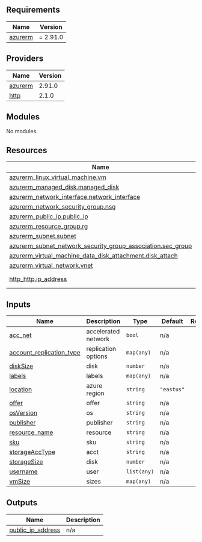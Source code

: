 ## Requirements

| Name | Version |
|------|---------|
| <a name="requirement_azurerm"></a> [azurerm](#requirement\_azurerm) | = 2.91.0 |

## Providers

| Name | Version |
|------|---------|
| <a name="provider_azurerm"></a> [azurerm](#provider\_azurerm) | 2.91.0 |
| <a name="provider_http"></a> [http](#provider\_http) | 2.1.0 |

## Modules

No modules.

## Resources

| Name | Type |
|------|------|
| [azurerm_linux_virtual_machine.vm](https://registry.terraform.io/providers/hashicorp/azurerm/2.91.0/docs/resources/linux_virtual_machine) | resource |
| [azurerm_managed_disk.managed_disk](https://registry.terraform.io/providers/hashicorp/azurerm/2.91.0/docs/resources/managed_disk) | resource |
| [azurerm_network_interface.network_interface](https://registry.terraform.io/providers/hashicorp/azurerm/2.91.0/docs/resources/network_interface) | resource |
| [azurerm_network_security_group.nsg](https://registry.terraform.io/providers/hashicorp/azurerm/2.91.0/docs/resources/network_security_group) | resource |
| [azurerm_public_ip.public_ip](https://registry.terraform.io/providers/hashicorp/azurerm/2.91.0/docs/resources/public_ip) | resource |
| [azurerm_resource_group.rg](https://registry.terraform.io/providers/hashicorp/azurerm/2.91.0/docs/resources/resource_group) | resource |
| [azurerm_subnet.subnet](https://registry.terraform.io/providers/hashicorp/azurerm/2.91.0/docs/resources/subnet) | resource |
| [azurerm_subnet_network_security_group_association.sec_group](https://registry.terraform.io/providers/hashicorp/azurerm/2.91.0/docs/resources/subnet_network_security_group_association) | resource |
| [azurerm_virtual_machine_data_disk_attachment.disk_attach](https://registry.terraform.io/providers/hashicorp/azurerm/2.91.0/docs/resources/virtual_machine_data_disk_attachment) | resource |
| [azurerm_virtual_network.vnet](https://registry.terraform.io/providers/hashicorp/azurerm/2.91.0/docs/resources/virtual_network) | resource |
| [http_http.ip_address](https://registry.terraform.io/providers/hashicorp/http/latest/docs/data-sources/http) | data source |

## Inputs

| Name | Description | Type | Default | Required |
|------|-------------|------|---------|:--------:|
| <a name="input_acc_net"></a> [acc\_net](#input\_acc\_net) | accelerated network | `bool` | n/a | yes |
| <a name="input_account_replication_type"></a> [account\_replication\_type](#input\_account\_replication\_type) | replication options | `map(any)` | n/a | yes |
| <a name="input_diskSize"></a> [diskSize](#input\_diskSize) | disk | `number` | n/a | yes |
| <a name="input_labels"></a> [labels](#input\_labels) | labels | `map(any)` | n/a | yes |
| <a name="input_location"></a> [location](#input\_location) | azure region | `string` | `"eastus"` | no |
| <a name="input_offer"></a> [offer](#input\_offer) | offer | `string` | n/a | yes |
| <a name="input_osVersion"></a> [osVersion](#input\_osVersion) | os | `string` | n/a | yes |
| <a name="input_publisher"></a> [publisher](#input\_publisher) | publisher | `string` | n/a | yes |
| <a name="input_resource_name"></a> [resource\_name](#input\_resource\_name) | resource | `string` | n/a | yes |
| <a name="input_sku"></a> [sku](#input\_sku) | sku | `string` | n/a | yes |
| <a name="input_storageAccType"></a> [storageAccType](#input\_storageAccType) | acct | `string` | n/a | yes |
| <a name="input_storageSize"></a> [storageSize](#input\_storageSize) | disk | `number` | n/a | yes |
| <a name="input_username"></a> [username](#input\_username) | user | `list(any)` | n/a | yes |
| <a name="input_vmSize"></a> [vmSize](#input\_vmSize) | sizes | `map(any)` | n/a | yes |

## Outputs

| Name | Description |
|------|-------------|
| <a name="output_public_ip_address"></a> [public\_ip\_address](#output\_public\_ip\_address) | n/a |
